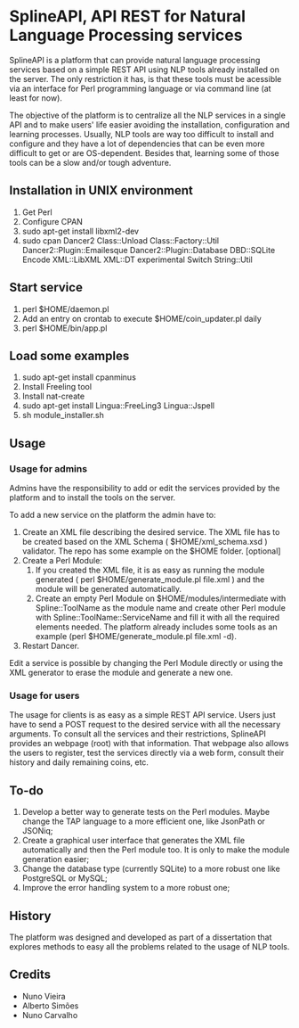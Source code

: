 # SplineAPI, API REST for Natural Language Processing services

SplineAPI is a platform that can provide natural language processing services based on a simple REST API using NLP tools already installed on the server. The only restriction it has, is that these tools must be acessible via an interface for Perl programming language or via command line (at least for now).

The objective of the platform is to centralize all the NLP services in a single API and to make users' life easier avoiding the installation, configuration and learning processes. Usually, NLP tools are way too difficult to install and configure and they have a lot of dependencies that can be even more difficult to get or are OS-dependent. Besides that, learning some of those tools can be a slow and/or tough adventure. 


## Installation in UNIX environment

1. Get Perl
2. Configure CPAN
3. sudo apt-get install libxml2-dev
4. sudo cpan Dancer2 Class::Unload Class::Factory::Util Dancer2::Plugin::Emailesque Dancer2::Plugin::Database DBD::SQLite Encode XML::LibXML XML::DT experimental Switch String::Util 


## Start service

1. perl $HOME/daemon.pl
2. Add an entry on crontab to execute $HOME/coin_updater.pl daily
3. perl $HOME/bin/app.pl


## Load some examples

1. sudo apt-get install cpanminus
2. Install Freeling tool
3. Install nat-create
4. sudo apt-get install Lingua::FreeLing3 Lingua::Jspell
5. sh module_installer.sh


## Usage

### Usage for admins

Admins have the responsibility to add or edit the services provided by the platform and to install the tools on the server.

To add a new service on the platform the admin have to:

1. Create an XML file describing the desired service. The XML file has to be created based on the XML Schema ( $HOME/xml_schema.xsd ) validator. The repo has some example on the $HOME folder. [optional]
2. Create a Perl Module:
    1. If you created the XML file, it is as easy as running the module generated ( perl $HOME/generate_module.pl file.xml ) and the module will be generated automatically.
    2. Create an empty Perl Module on $HOME/modules/intermediate with Spline::ToolName as the module name and create other Perl module with Spline::ToolName::ServiceName and fill it with all the required elements needed. The platform already includes some tools as an example (perl $HOME/generate_module.pl file.xml -d).
3. Restart Dancer.

Edit a service is possible by changing the Perl Module directly or using the XML generator to erase the module and generate a new one.

### Usage for users

The usage for clients is as easy as a simple REST API service. Users just have to send a POST request to the desired service with all the necessary arguments. To consult all the services and their restrictions, SplineAPI provides an webpage (root) with that information. That webpage also allows the users to register, test the services directly via a web form, consult their history and daily remaining coins, etc.


## To-do

1. Develop a better way to generate tests on the Perl modules. Maybe change the TAP language to a more efficient one, like JsonPath or JSONiq;
2. Create a graphical user interface that generates the XML file automatically and then the Perl module too. It is only to make the module generation easier;
3. Change the database type (currently SQLite) to a more robust one like PostgreSQL or MySQL; 
4. Improve the error handling system to a more robust one;


## History

The platform was designed and developed as part of a dissertation that explores methods to easy all the problems related to the usage of NLP tools.

## Credits

- Nuno Vieira
- Alberto Simões
- Nuno Carvalho
